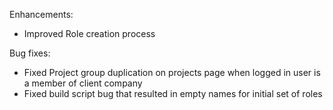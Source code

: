 Enhancements: 

* Improved Role creation process

Bug fixes:

* Fixed Project group duplication on projects page when logged in user is a member of client company
* Fixed build script bug that resulted in empty names for initial set of roles